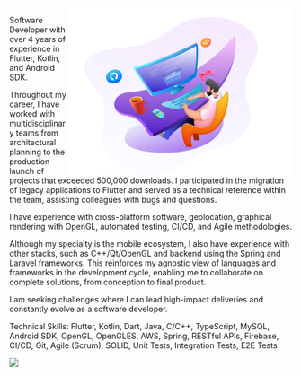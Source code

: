 <img src="https://github.com/JunioJsv/JunioJsv/blob/master/bg.png?raw=true" min-width="400px" max-width="400px" width="400px" align="right">

<p align="left">
Software Developer with over 4 years of experience in Flutter, Kotlin, and Android SDK.

Throughout my career, I have worked with multidisciplinary teams from architectural planning to the production launch of projects that exceeded 500,000 downloads. I participated in the migration of legacy applications to Flutter and served as a technical reference within the team, assisting colleagues with bugs and questions.

I have experience with cross-platform software, geolocation, graphical rendering with OpenGL, automated testing, CI/CD, and Agile methodologies.

Although my specialty is the mobile ecosystem, I also have experience with other stacks, such as C++/Qt/OpenGL and backend using the Spring and Laravel frameworks. This reinforces my agnostic view of languages and frameworks in the development cycle, enabling me to collaborate on complete solutions, from conception to final product.

I am seeking challenges where I can lead high-impact deliveries and constantly evolve as a software developer.

Technical Skills:
Flutter, Kotlin, Dart, Java, C/C++, TypeScript, MySQL, Android SDK, OpenGL, OpenGLES, AWS, Spring, RESTful APIs, Firebase, CI/CD, Git, Agile (Scrum), SOLID, Unit Tests, Integration Tests, E2E Tests
</p>

<p align="left">
  <a href="https://www.linkedin.com/in/juniojsv">
     <img src="https://img.shields.io/badge/LinkedIn-0077B5?style=for-the-badge&logo=linkedin&logoColor=white" />
  </a>
</p>

